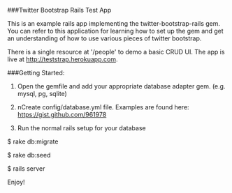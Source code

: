 ###Twitter Bootstrap Rails Test App

This is an example rails app implementing the twitter-bootstrap-rails gem. 
You can refer to this application for learning how to set up the gem and get
an understanding of how to use various pieces of twitter bootstrap.

There is a single resource at '/people' to demo a basic CRUD UI. The app is
live at http://teststrap.herokuapp.com.

###Getting Started:

1) Open the gemfile and add your appropriate database adapter gem. (e.g. mysql, pg, sqlite)

2) nCreate config/database.yml file. Examples are found here:
  https://gist.github.com/961978

3) Run the normal rails setup for your database

$ rake db:migrate

$ rake db:seed

$ rails server

Enjoy!
